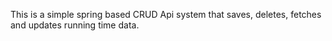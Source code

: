 This is a simple spring based CRUD Api system that saves, deletes, fetches and updates running time data.